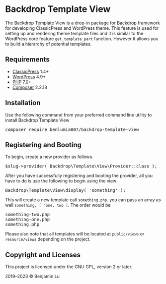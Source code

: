 # Backdrop Template View
The Backdrop Template View is a drop-in package for [Backdrop](https://github.com/benlumia007/backdrop) framework for developing ClassicPress and WordPress theme. This feature is used for setting up and rendering theme template files and it is similar to the WordPress core feature `get_template_part` function. However it allows you to build a hierarchy of potential templates.

## Requirements
* [ClassicPress](https://www.classicpress.net) 1.4+
* [WordPress](https://wordpress.org) 4.9+
* [PHP](https://www.php.net/releases/7_0_33.php) 7.0+
* [Composer](https://getcomposer.org) 2.2.18

## Installation
Use the following command from your preferred command line utility to install Backdrop Template View
<pre>
composer require benlumia007/backdrop-template-view
</pre>

## Registering and Booting
To begin, create a new provider as follows.
<pre>
$slug->provider( Backdrop\Template\View\Provider::class );
</pre>

After you have successfully registering and booting the provider, all you have to do is use the following to begin using the view
<pre>
Backdrop\Template\View\display( 'something' );
</pre>

This will create a new template call `something.php`. you can pass an array as well `something, [ 'one, two ]`. The order would be
<pre>
something-two.php
something-one.php
something.php
</pre>

Please also note that all templates will be located at `public/views` or `resource/views` depending on the project.

## Copyright and Licenses
This project is licensed under the GNU GPL, version 2 or later.

2019–2023 © Benjamin Lu